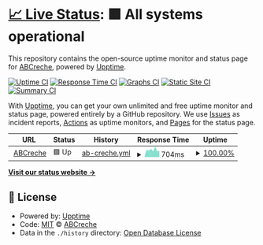# [📈 Live Status](https://abcreche.github.io/status): <!--live status--> **🟩 All systems operational**

This repository contains the open-source uptime monitor and status page for [ABCreche](https://abcreche.com), powered by [Upptime](https://github.com/upptime/upptime).

[![Uptime CI](https://github.com/abcreche/status/workflows/Uptime%20CI/badge.svg)](https://github.com/abcreche/status/actions?query=workflow%3A%22Uptime+CI%22)
[![Response Time CI](https://github.com/abcreche/status/workflows/Response%20Time%20CI/badge.svg)](https://github.com/abcreche/status/actions?query=workflow%3A%22Response+Time+CI%22)
[![Graphs CI](https://github.com/abcreche/status/workflows/Graphs%20CI/badge.svg)](https://github.com/abcreche/status/actions?query=workflow%3A%22Graphs+CI%22)
[![Static Site CI](https://github.com/abcreche/status/workflows/Static%20Site%20CI/badge.svg)](https://github.com/abcreche/status/actions?query=workflow%3A%22Static+Site+CI%22)
[![Summary CI](https://github.com/abcreche/status/workflows/Summary%20CI/badge.svg)](https://github.com/abcreche/status/actions?query=workflow%3A%22Summary+CI%22)

With [Upptime](https://upptime.js.org), you can get your own unlimited and free uptime monitor and status page, powered entirely by a GitHub repository. We use [Issues](https://github.com/abcreche/status/issues) as incident reports, [Actions](https://github.com/abcreche/status/actions) as uptime monitors, and [Pages](https://abcreche.github.io/status) for the status page.

<!--start: status pages-->
<!-- This summary is generated by Upptime (https://github.com/upptime/upptime) -->
<!-- Do not edit this manually, your changes will be overwritten -->
<!-- prettier-ignore -->
| URL | Status | History | Response Time | Uptime |
| --- | ------ | ------- | ------------- | ------ |
| <img alt="" src="https://icons.duckduckgo.com/ip3/abcreche.com.ico" height="13"> [ABCreche](https://abcreche.com) | 🟩 Up | [ab-creche.yml](https://github.com/abcreche/status/commits/HEAD/history/ab-creche.yml) | <details><summary><img alt="Response time graph" src="./graphs/ab-creche/response-time-week.png" height="20"> 704ms</summary><br><a href="https://status.abcreche.com/history/ab-creche"><img alt="Response time 707" src="https://img.shields.io/endpoint?url=https%3A%2F%2Fraw.githubusercontent.com%2Fabcreche%2Fstatus%2FHEAD%2Fapi%2Fab-creche%2Fresponse-time.json"></a><br><a href="https://status.abcreche.com/history/ab-creche"><img alt="24-hour response time 602" src="https://img.shields.io/endpoint?url=https%3A%2F%2Fraw.githubusercontent.com%2Fabcreche%2Fstatus%2FHEAD%2Fapi%2Fab-creche%2Fresponse-time-day.json"></a><br><a href="https://status.abcreche.com/history/ab-creche"><img alt="7-day response time 704" src="https://img.shields.io/endpoint?url=https%3A%2F%2Fraw.githubusercontent.com%2Fabcreche%2Fstatus%2FHEAD%2Fapi%2Fab-creche%2Fresponse-time-week.json"></a><br><a href="https://status.abcreche.com/history/ab-creche"><img alt="30-day response time 762" src="https://img.shields.io/endpoint?url=https%3A%2F%2Fraw.githubusercontent.com%2Fabcreche%2Fstatus%2FHEAD%2Fapi%2Fab-creche%2Fresponse-time-month.json"></a><br><a href="https://status.abcreche.com/history/ab-creche"><img alt="1-year response time 718" src="https://img.shields.io/endpoint?url=https%3A%2F%2Fraw.githubusercontent.com%2Fabcreche%2Fstatus%2FHEAD%2Fapi%2Fab-creche%2Fresponse-time-year.json"></a></details> | <details><summary><a href="https://status.abcreche.com/history/ab-creche">100.00%</a></summary><a href="https://status.abcreche.com/history/ab-creche"><img alt="All-time uptime 99.98%" src="https://img.shields.io/endpoint?url=https%3A%2F%2Fraw.githubusercontent.com%2Fabcreche%2Fstatus%2FHEAD%2Fapi%2Fab-creche%2Fuptime.json"></a><br><a href="https://status.abcreche.com/history/ab-creche"><img alt="24-hour uptime 100.00%" src="https://img.shields.io/endpoint?url=https%3A%2F%2Fraw.githubusercontent.com%2Fabcreche%2Fstatus%2FHEAD%2Fapi%2Fab-creche%2Fuptime-day.json"></a><br><a href="https://status.abcreche.com/history/ab-creche"><img alt="7-day uptime 100.00%" src="https://img.shields.io/endpoint?url=https%3A%2F%2Fraw.githubusercontent.com%2Fabcreche%2Fstatus%2FHEAD%2Fapi%2Fab-creche%2Fuptime-week.json"></a><br><a href="https://status.abcreche.com/history/ab-creche"><img alt="30-day uptime 100.00%" src="https://img.shields.io/endpoint?url=https%3A%2F%2Fraw.githubusercontent.com%2Fabcreche%2Fstatus%2FHEAD%2Fapi%2Fab-creche%2Fuptime-month.json"></a><br><a href="https://status.abcreche.com/history/ab-creche"><img alt="1-year uptime 99.98%" src="https://img.shields.io/endpoint?url=https%3A%2F%2Fraw.githubusercontent.com%2Fabcreche%2Fstatus%2FHEAD%2Fapi%2Fab-creche%2Fuptime-year.json"></a></details>

<!--end: status pages-->

[**Visit our status website →**](https://abcreche.github.io/status)

## 📄 License

- Powered by: [Upptime](https://github.com/upptime/upptime)
- Code: [MIT](./LICENSE) © [ABCreche](https://abcreche.com)
- Data in the `./history` directory: [Open Database License](https://opendatacommons.org/licenses/odbl/1-0/)
